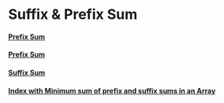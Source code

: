 # Suffix & Prefix Sum  
#### [Prefix Sum](https://en.wikipedia.org/wiki/Prefix_sum)  
#### [Prefix Sum](https://www.geeksforgeeks.org/prefix-sum-array-implementation-applications-competitive-programming/)  
#### [Suffix Sum](https://www.geeksforgeeks.org/suffix-sum-array/)  
#### [Index with Minimum sum of prefix and suffix sums in an Array](https://www.geeksforgeeks.org/index-with-minimum-sum-of-prefix-and-suffix-sums-in-an-array/)  

